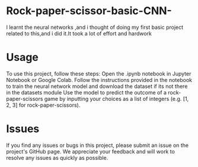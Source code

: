 # Rock-paper-scissor-basic-CNN-
I learnt the neural networks ,and i thought of doing my first basic project related to this,and i did it.It took a lot of effort and hardwork
# Usage
To use this project, follow these steps:
Open the .ipynb notebook in Jupyter Notebook or Google Colab.
Follow the instructions provided in the notebook to train the neural network model and download the dataset if its not there in the datasets module
Use the model to predict the outcome of a rock-paper-scissors game by inputting your choices as a list of integers (e.g. [1, 2, 3] for rock-paper-scissors).
# Issues
If you find any issues or bugs in this project, please submit an issue on the project's GitHub page. We appreciate your feedback and will work to resolve any issues as quickly as possible.
